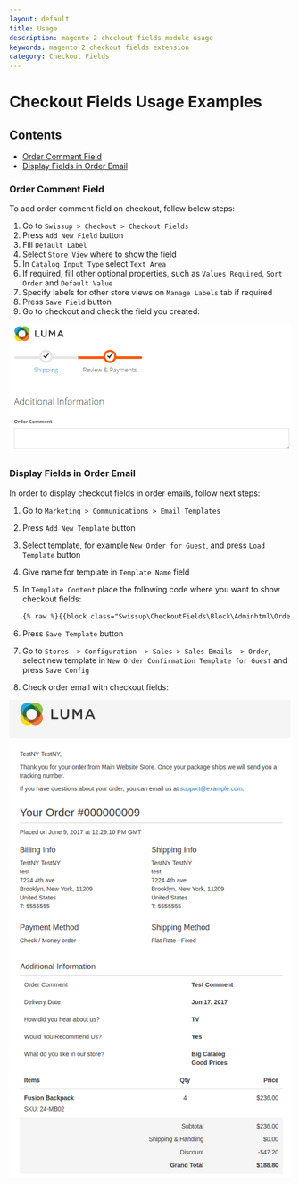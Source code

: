 ```yaml
---
layout: default
title: Usage
description: magento 2 checkout fields module usage
keywords: magento 2 checkout fields extension
category: Checkout Fields
---
```


# Checkout Fields Usage Examples

## Contents

 -  [Order Comment Field](#order-comment-field)
 -  [Display Fields in Order Email](#display-fields-in-order-email)

### Order Comment Field

To add order comment field on checkout, follow below steps:

 1. Go to `Swissup > Checkout > Checkout Fields`
 2. Press `Add New Field` button
 3. Fill `Default Label`
 4. Select `Store View` where to show the field
 5. In `Catalog Input Type` select `Text Area`
 6. If required, fill other optional properties, such as `Values Required`, `Sort Order` and `Default Value`
 7. Specify labels for other store views on `Manage Labels` tab if required
 8. Press `Save Field` button
 9. Go to checkout and check the field you created:

![Order Comment Field](/images/m2/checkout-fields/order-comment.png)

### Display Fields in Order Email

In order to display checkout fields in order emails, follow next steps:

 1. Go to `Marketing > Communications > Email Templates`
 2. Press `Add New Template` button
 3. Select template, for example `New Order for Guest`, and press `Load Template` button
 4. Give name for template in `Template Name` field
 5. In `Template Content` place the following code where you want to show checkout fields:

    ```txt
    {% raw %}{{block class="Swissup\CheckoutFields\Block\Adminhtml\Order\View\Fields" area="frontend" template="Swissup_CheckoutFields::email/order/fields.phtml" order=$order}}{% endraw %}
    ```

 6. Press `Save Template` button
 7. Go to `Stores -> Configuration -> Sales > Sales Emails -> Order`, select new template in
    `New Order Confirmation Template for Guest` and press `Save Config`
 8. Check order email with checkout fields:

![Fields in Order Email](/images/m2/checkout-fields/fields-order-email.png)
